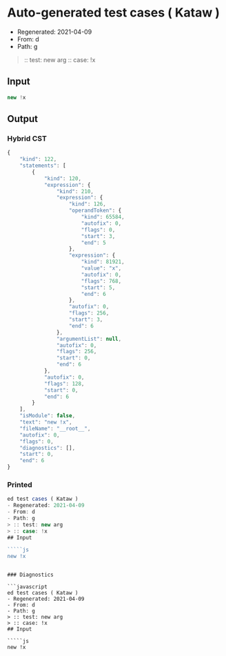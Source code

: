 # Auto-generated test cases ( Kataw )
- Regenerated: 2021-04-09
- From: d
- Path: g
> :: test: new arg
> :: case: !x
## Input

`````js
new !x
`````

## Output

### Hybrid CST

```javascript
{
    "kind": 122,
    "statements": [
        {
            "kind": 120,
            "expression": {
                "kind": 210,
                "expression": {
                    "kind": 126,
                    "operandToken": {
                        "kind": 65584,
                        "autofix": 0,
                        "flags": 0,
                        "start": 3,
                        "end": 5
                    },
                    "expression": {
                        "kind": 81921,
                        "value": "x",
                        "autofix": 0,
                        "flags": 768,
                        "start": 5,
                        "end": 6
                    },
                    "autofix": 0,
                    "flags": 256,
                    "start": 3,
                    "end": 6
                },
                "argumentList": null,
                "autofix": 0,
                "flags": 256,
                "start": 0,
                "end": 6
            },
            "autofix": 0,
            "flags": 128,
            "start": 0,
            "end": 6
        }
    ],
    "isModule": false,
    "text": "new !x",
    "fileName": "__root__",
    "autofix": 0,
    "flags": 0,
    "diagnostics": [],
    "start": 0,
    "end": 6
}
```

### Printed

```javascript
ed test cases ( Kataw )
- Regenerated: 2021-04-09
- From: d
- Path: g
> :: test: new arg
> :: case: !x
## Input

`````js
new !x
`````
```

### Diagnostics

```javascript
ed test cases ( Kataw )
- Regenerated: 2021-04-09
- From: d
- Path: g
> :: test: new arg
> :: case: !x
## Input

`````js
new !x
`````
```


